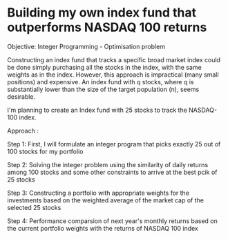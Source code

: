 # Building my own index fund that outperforms NASDAQ 100 returns 

Objective: Integer Programming - Optimisation problem

Constructing an index fund that tracks a specific broad market index could be done simply purchasing all
the stocks in the index, with the same weights as in the index. However, this approach is impractical (many
small positions) and expensive. An index fund with q stocks, where q is substantially lower than the size of
the target population (n), seems desirable.

 I'm planning to create an Index fund with 25 stocks to track the NASDAQ-100 index. 

Approach : 

Step 1:  First, I will formulate an integer program that picks exactly 25 out of 100 stocks for my portfolio 

Step 2:  Solving the integer problem using the similarity of daily returns among 100 stocks and some other constraints to arrive at the best pcik of 25 stocks

Step 3:  Constructing a portfolio with appropriate weights for the investments based on the weighted average of the market cap of the selected 25 stocks 

Step 4:  Performance comparsion of next year's monthly returns based on the current portfolio weights with the returns of NASDAQ 100 index


